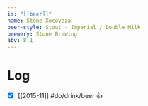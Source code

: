 ```yaml
---
is: "[[beer]]"
name: Stone Xocoveza
beer-style: Stout - Imperial / Double Milk
brewery: Stone Brewing
abv: 8.1
---
```

# Log
- [x] [[2015-11]] #do/drink/beer 👍
